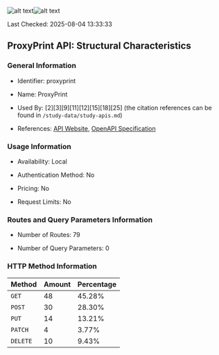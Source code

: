 ![alt text](https://img.shields.io/badge/OpenAPI_Specification-Valid-brightgreen.svg)![alt text](https://img.shields.io/badge/Server_URL-Invalid-red.svg)

Last Checked: 2025-08-04 13:33:33

## ProxyPrint API: Structural Characteristics

### General Information

- Identifier: proxyprint

- Name: ProxyPrint

- Used By: [2][3][9][11][12][15][18][25] (the citation references can be found in `/study-data/study-apis.md`)

- References: [API Website](https://github.com/ProxyPrint/proxyprint-kitchen), [OpenAPI Specification](https://github.com/WebFuzzing/EMB/blob/master/openapi-swagger/proxyprint.json)

### Usage Information

- Availability: Local

- Authentication Method: No

- Pricing: No

- Request Limits: No

### Routes and Query Parameters Information

- Number of Routes: 79

- Number of Query Parameters: 0

### HTTP Method Information

| Method | Amount | Percentage |
|--------|--------|------------|
| `GET` | 48 | 45.28% |
| `POST` | 30 | 28.30% |
| `PUT` | 14 | 13.21% |
| `PATCH` | 4 | 3.77% |
| `DELETE` | 10 | 9.43% |
